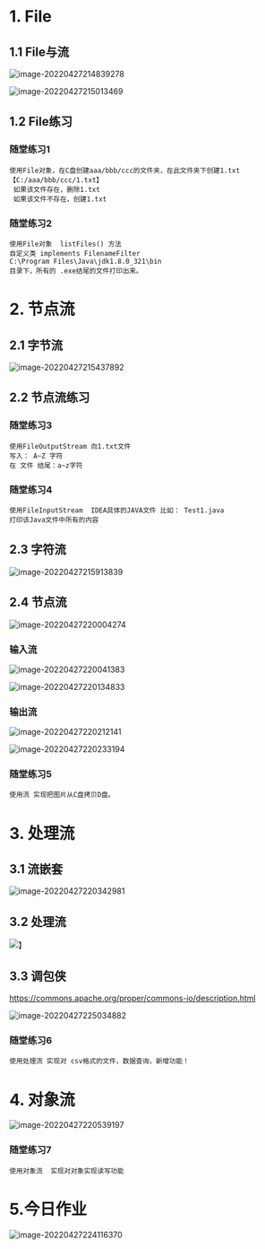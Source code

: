 # 1. File

## 1.1 File与流

![image-20220427214839278](images\image-20220427214839278.png)



![image-20220427215013469](images\image-20220427215013469.png)

## 1.2 File练习

### 随堂练习1

```
使用File对象，在C盘创建aaa/bbb/ccc的文件夹，在此文件夹下创建1.txt【C:/aaa/bbb/ccc/1.txt】
 如果该文件存在，删除1.txt
 如果该文件不存在，创建1.txt
```



### 随堂练习2

```
使用File对象  listFiles() 方法
自定义类 implements FilenameFilter
C:\Program Files\Java\jdk1.8.0_321\bin
目录下，所有的 .exe结尾的文件打印出来。
```



# 2. 节点流

## 2.1 字节流

![image-20220427215437892](images\image-20220427215437892.png)

## 2.2 节点流练习

### 随堂练习3

```
使用FileOutputStream 向1.txt文件
写入： A~Z 字符
在 文件 结尾：a~z字符
```

### 随堂练习4

```
使用FileInputStream  IDEA具体的JAVA文件 比如： Test1.java
打印该Java文件中所有的内容
```

## 2.3 字符流

![image-20220427215913839](images\image-20220427215913839.png)

## 2.4 节点流

![image-20220427220004274](images\image-20220427220004274.png)

### 输入流

![image-20220427220041383](images\image-20220427220041383.png)

![image-20220427220134833](images\image-20220427220134833.png)

### 输出流

![image-20220427220212141](images\image-20220427220212141.png)

![image-20220427220233194](images\image-20220427220233194.png)

### 随堂练习5

```
使用流 实现把图片从C盘拷贝D盘。
```



# 3. 处理流

## 3.1 流嵌套

![image-20220427220342981](images\image-20220427220342981.png)

## 3.2 处理流

![】](images\image-20220427220441730.png)

## 3.3 调包侠

https://commons.apache.org/proper/commons-io/description.html

![image-20220427225034882](images\image-20220427225034882.png)

### 随堂练习6

```
使用处理流 实现对 csv格式的文件，数据查询，新增功能！
```



# 4. 对象流

![image-20220427220539197](images\image-20220427220539197.png)

### 随堂练习7

```
使用对象流  实现对对象实现读写功能
```



# 5.今日作业

![image-20220427224116370](images\image-20220427224116370.png)